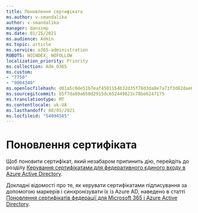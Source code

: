 ```yaml
---
title: Поновлення сертифіката
ms.author: v-smandalika
author: v-smandalika
manager: dansimp
ms.date: 01/25/2021
ms.audience: Admin
ms.topic: article
ms.service: o365-administration
ROBOTS: NOINDEX, NOFOLLOW
localization_priority: Priority
ms.collection: Adm_O365
ms.custom:
- "7750"
- "9004340"
ms.openlocfilehash: d01a5c0de51b7eaf4501154b32d35f78d3da8e7a71f3d82dae6faedb68ede3ec
ms.sourcegitcommit: b5f7da89a650d2915dc652449623c78be6247175
ms.translationtype: MT
ms.contentlocale: uk-UA
ms.lasthandoff: 08/05/2021
ms.locfileid: "54094585"
---
```

# <a name="renew-certificate"></a>Поновлення сертифіката

Щоб поновити сертифікат, який незабаром припинить дію, перейдіть до розділу [Керування сертифікатами для федеративного єдиного входу в Azure Active Directory](https://docs.microsoft.com/azure/active-directory/manage-apps/manage-certificates-for-federated-single-sign-on#renew-a-certificate-that-will-soon-expire).

Докладні відомості про те, як керувати сертифікатами підписування за допомогою маркерів і синхронізувати їх із Azure AD, наведено в статті [Поновлення сертифікатів федерації для Microsoft 365 і Azure Active Directory](https://docs.microsoft.com/azure/active-directory/hybrid/how-to-connect-fed-o365-certs).

